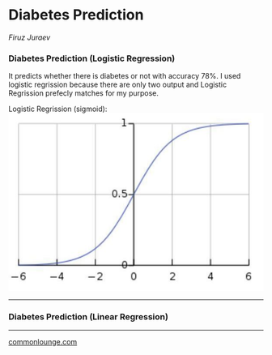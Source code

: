 # Diabetes Prediction
*Firuz Juraev* <br/>

### Diabetes Prediction (Logistic Regression) 
It predicts whether there is diabetes or not with accuracy 78%. I used logistic regrission because there are only two output and Logistic Regrission prefecly matches for my purpose. 

Logistic Regrission (sigmoid): 
![alt text](https://github.com/Firuz-JuraevML/DiabetesPrediction/blob/master/logistic%20(sigmoid)%20function.JPG "Logistic function")

------
### Diabetes Prediction (Linear Regression)  

------
[commonlounge.com](https://www.commonlounge.com/)
